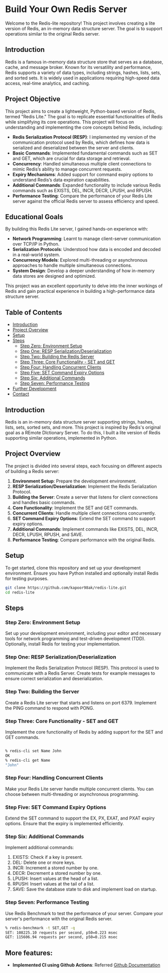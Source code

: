# Build Your Own Redis Server

Welcome to the Redis-lite repository! This project involves creating a lite version of Redis, an in-memory data structure server. The goal is to support operations similar to the original Redis server.

## Introduction
Redis is a famous in-memory data structure store that serves as a database, cache, and message broker. Known for its versatility and performance, Redis supports a variety of data types, including strings, hashes, lists, sets, and sorted sets. It is widely used in applications requiring high-speed data access, real-time analytics, and caching.

## Project Objective
This project aims to create a lightweight, Python-based version of Redis, termed "Redis Lite." The goal is to replicate essential functionalities of Redis while simplifying its core operations. This project will focus on understanding and implementing the core concepts behind Redis, including:

- **Redis Serialization Protocol (RESP)**: I implemented my version of the communication protocol used by Redis, which defines how data is serialized and deserialized between the server and clients.
- **Basic Commands**: Implemented fundamental commands such as SET and GET, which are crucial for data storage and retrieval.
- **Concurrency**: Handled simultaneous multiple client connections to mimic Redis’s ability to manage concurrent requests.
- **Expiry Mechanisms**: Added support for command expiry options to understand Redis’s data expiration capabilities.
- **Additional Commands**: Expanded functionality to include various Redis commands such as EXISTS, DEL, INCR, DECR, LPUSH, and RPUSH.
- **Performance Testing**: Compare the performance of your Redis Lite server against the official Redis server to assess efficiency and speed.

## Educational Goals
By building this Redis Lite server, I gained hands-on experience with:

- **Network Programming**: Learnt to manage client-server communication over TCP/IP in Python.
- **Serialization Protocols**: Understood how data is encoded and decoded in a real-world system.
- **Concurrency Models**: Explored multi-threading or asynchronous approaches to handle multiple simultaneous connections.
- **System Design**: Develop a deeper understanding of how in-memory data stores are designed and optimized.

This project was an excellent opportunity to delve into the inner workings of Redis and gain practical experience in building a high-performance data structure server.

## Table of Contents

- [Introduction](#introduction)
- [Project Overview](#project-overview)
- [Setup](#setup)
- [Steps](#steps)
  - [Step Zero: Environment Setup](#step-zero-environment-setup)
  - [Step One: RESP Serialization/Deserialization](#step-one-resp-serializationdeserialization)
  - [Step Two: Building the Redis Server](#step-two-building-the-server)
  - [Step Three: Core Functionality - SET and GET](#step-three-core-functionality---set-and-get)
  - [Step Four: Handling Concurrent Clients](#step-four-handling-concurrent-clients)
  - [Step Five: SET Command Expiry Options](#step-five-set-command-expiry-options)
  - [Step Six: Additional Commands](#step-six-additional-commands)
  - [Step Seven: Performance Testing](#step-seven-performance-testing)
- [Further Development](#further-development)
- [Contact](#contact)

## Introduction

Redis is an in-memory data structure server supporting strings, hashes, lists, sets, sorted sets, and more. This project is inspired by Redis's original goal as a REmote DIctionary Server. To do this, I built a lite version of Redis supporting similar operations, implemented in Python.

## Project Overview

The project is divided into several steps, each focusing on different aspects of building a Redis server:

1. **Environment Setup**: Prepare the development environment.
2. **RESP Serialization/Deserialization**: Implement the Redis Serialization Protocol.
3. **Building the Server**: Create a server that listens for client connections and handles basic commands.
4. **Core Functionality**: Implement the SET and GET commands.
5. **Concurrent Clients**: Handle multiple client connections concurrently.
6. **SET Command Expiry Options**: Extend the SET command to support expiry options.
7. **Additional Commands**: Implement commands like EXISTS, DEL, INCR, DECR, LPUSH, RPUSH, and SAVE.
8. **Performance Testing**: Compare performance with the original Redis.

## Setup

To get started, clone this repository and set up your development environment. Ensure you have Python installed and optionally install Redis for testing purposes.

```bash
git clone https://github.com/kapoor98ak/redis-lite.git
cd redis-lite
```

## Steps
### Step Zero: Environment Setup
Set up your development environment, including your editor and necessary tools for network programming and test-driven development (TDD). Optionally, install Redis for testing your implementation.

### Step One: RESP Serialization/Deserialization
Implement the Redis Serialization Protocol (RESP). This protocol is used to communicate with a Redis Server. Create tests for example messages to ensure correct serialization and deserialization.

### Step Two: Building the Server
Create a Redis Lite server that starts and listens on port 6379. Implement the PING command to respond with PONG.

### Step Three: Core Functionality - SET and GET
Implement the core functionality of Redis by adding support for the SET and GET commands.

```bash

% redis-cli set Name John
OK
% redis-cli get Name
"John"
```

### Step Four: Handling Concurrent Clients
Make your Redis Lite server handle multiple concurrent clients. You can choose between multi-threading or asynchronous programming.

### Step Five: SET Command Expiry Options
Extend the SET command to support the EX, PX, EXAT, and PXAT expiry options. Ensure that the expiry is implemented efficiently.

### Step Six: Additional Commands
Implement additional commands:

1. EXISTS: Check if a key is present.
2. DEL: Delete one or more keys.
3. INCR: Increment a stored number by one.
4. DECR: Decrement a stored number by one.
5. LPUSH: Insert values at the head of a list.
6. RPUSH: Insert values at the tail of a list.
7. SAVE: Save the database state to disk and implement load on startup.

### Step Seven: Performance Testing
Use Redis Benchmark to test the performance of your server. Compare your server's performance with the original Redis server.


```bash
% redis-benchmark -t SET,GET -q
SET: 108225.10 requests per second, p50=0.223 msec
GET: 115606.94 requests per second, p50=0.215 msec
```

## More features:

- **Implemented CI using Github Actions**: Referred [Github Documentation](https://docs.github.com/en/actions/use-cases-and-examples/building-and-testing/building-and-testing-python)




